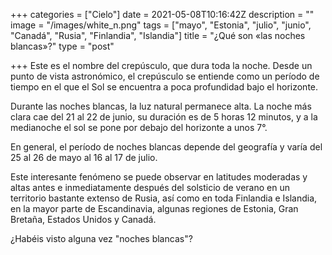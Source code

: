 +++
categories = ["Cielo"]
date = 2021-05-08T10:16:42Z
description = ""
image = "/images/white_n.png"
tags = ["mayo", "Estonia", "julio", "junio", "Canadá", "Rusia", "Finlandia", "Islandia"]
title = "¿Qué son «las noches blancas»?"
type = "post"

+++
Este es el nombre del crepúsculo, que dura toda la noche. Desde un punto de vista astronómico, el crepúsculo se entiende como un período de tiempo en el que el Sol se encuentra a poca profundidad bajo el horizonte.

Durante las noches blancas, la luz natural permanece alta. La noche más clara cae del 21 al 22 de junio, su duración es de 5 horas 12 minutos, y a la medianoche el sol se pone por debajo del horizonte a unos 7°.

En general, el período de noches blancas depende del geografía y varía del 25 al 26 de mayo al 16 al 17 de julio.

Este interesante fenómeno se puede observar en latitudes moderadas y altas antes e inmediatamente después del solsticio de verano en un territorio bastante extenso de Rusia, así como en toda Finlandia e Islandia, en la mayor parte de Escandinavia, algunas regiones de Estonia, Gran Bretaña, Estados Unidos y Canadá.

¿Habéis visto alguna vez "noches blancas"?
